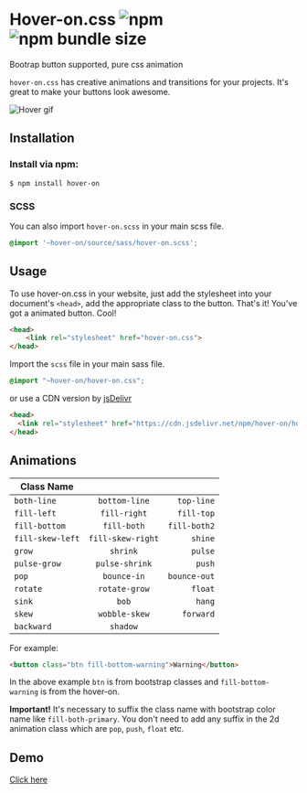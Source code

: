 # Hover-on.css ![npm](https://img.shields.io/npm/v/hover-on.svg)  ![npm bundle size](https://img.shields.io/bundlephobia/min/hover-on.svg)
Bootrap button supported, pure css animation
 
`hover-on.css` has creative animations and transitions for your projects. It's great to make your buttons look awesome.


![Hover gif](https://github.com/knowankit/hoveron/blob/fix/file_structure/hover-gif.gif)



## Installation
### Install via npm:

`$ npm install hover-on`

### SCSS

You can also import `hover-on.scss` in your main scss file.
```scss
@import '~hover-on/source/sass/hover-on.scss';
```

## Usage
To use hover-on.css in your website, just add the stylesheet into your document's `<head>`, add the appropriate class to the button. That's it! You've got a animated button. Cool!

```html
<head>
    <link rel="stylesheet" href="hover-on.css">
</head>
```

Import the `scss` file in your main sass file.

```scss
@import "~hover-on/hover-on.css";
```

or use a CDN version by [jsDelivr](https://cdn.jsdelivr.net/npm/hover-on/hover-on.css)

```html
<head>
  <link rel="stylesheet" href="https://cdn.jsdelivr.net/npm/hover-on/hover-on.css">
</head>
```

## Animations

| Class Name       |                    |                 |
| --------------   |:-----------------: | --------------: |
| `both-line`      | `bottom-line`      | `top-line`      |
| `fill-left`      | `fill-right`       | `fill-top`      |
| `fill-bottom`    | `fill-both`        | `fill-both2`    |
| `fill-skew-left` | `fill-skew-right`  | `shine`         |
| `grow`           | `shrink`           | `pulse`         |
| `pulse-grow`     | `pulse-shrink`     | `push`          |
| `pop`            | `bounce-in`        | `bounce-out`    |
| `rotate`         | `rotate-grow`      | `float`         |
| `sink`           | `bob`              | `hang`          | 
| `skew`           | `wobble-skew`      | `forward`       | 
| `backward`       | `shadow`           |                 | 

For example:

```html
<button class="btn fill-bottom-warning">Warning</button>
```
In the above example `btn` is from bootstrap classes and `fill-bottom-warning` is from the hover-on.

**Important!** It's necessary to suffix the class name with bootstrap color name like `fill-both-primary`. You don't need to add any suffix in the 2d animation class which are `pop`, `push`, `float` etc.
## Demo

[Click here](https://hover.knowankit.com/)
